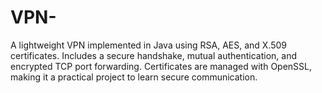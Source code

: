 # VPN-
A lightweight VPN implemented in Java using RSA, AES, and X.509 certificates. Includes a secure handshake, mutual authentication, and encrypted TCP port forwarding. Certificates are managed with OpenSSL, making it a practical project to learn secure communication.
